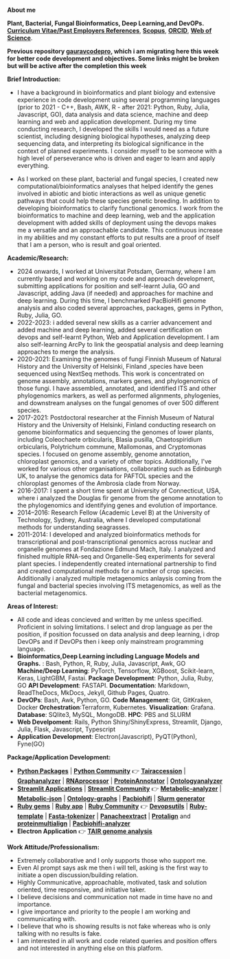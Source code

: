 **About me**

**Plant, Bacterial, Fungal Bioinformatics, Deep Learning,and DevOPs.** [**Curriculum Vitae/Past Employers References**](https://github.com/gauravcodepro/gauravcodepro/blob/main/Curriculum_Vitae_Gaurav_Sablok_2024.pdf), [**Scopus**](https://www.scopus.com/authid/detail.uri?authorId=36633064300), [**ORCID**](https://orcid.org/0000-0002-4157-9405), [**Web of Science**](https://www.webofscience.com/wos/author/record/C-5940-2014).

**Previous repository [gauravcodepro](https://github.com/gauravcodepro), which i am migrating here this week for better code development and objectives. Some links might be broken but will be active after the completion this week**

**Brief Introduction:**

- I have a background in bioinformatics and plant biology and extensive experience in code development using several programming languages (prior to 2021 - C++, Bash, AWK, R - after 2021: Python, Ruby, Julia, Javascript, GO), data analysis and data science, machine and deep learning and web and application development. During my time conducting research, I developed the skills I would need as a future scientist, including designing biological hypotheses, analyzing deep sequencing data, and interpreting its biological significance in the context of planned experiments. I consider myself to be someone with a high level of perseverance who is driven and eager to learn and apply everything. 

- As I worked on these plant, bacterial and fungal species, I created new computational/bioinformatics analyses that helped identify the genes involved in abiotic and biotic interactions as well as unique genetic pathways that could help these species genetic breeding. In addition to developing bioinformatics to clarify functional genomics. I work from the bioinformatics to machine and deep learning, web and the application development with added skills of deployment using the devops makes me a versatile and an approachable candidate. This continuous increase in my abilities and my constant efforts to put results are a proof of itself that I am a person, who is result and goal oriented.

**Academic/Research:**
- 2024 onwards, I worked at Universitat Potsdam, Germany, where I am currently based and working on my code and approach development, submitting applications for position and self-learnt Julia, GO and Javascript, adding Java (if needed) and approaches for machine and deep learning. During this time, I benchmarked PacBioHifi genome analysis and also coded several approaches, packages, gems in Python, Ruby, Julia, GO.
- 2022-2023: i added several new skills as a carrier advancement and added machine and deep learning, added several certification on devops and self-learnt Python, Web and Application development. I am also self-learning ArcPy to link the geospatial analysis and deep learning approaches to merge the analysis.
- 2020-2021: Examining the genomes of fungi Finnish Museum of Natural History and the University of Helsinki, Finland ,species have been sequenced using NextSeq methods. This work is concentrated on genome assembly, annotations, markers genes, and phylogenomics of those fungi. I have assembled, annotated, and identified ITS and other phylogenomics markers, as well as performed alignments, phylogenies, and downstream analyses on the fungal genomes of over 500 different species.
- 2017-2021: Postdoctoral researcher at the Finnish Museum of Natural History and the University of Helsinki, Finland conducting research on genome bioinformatics and sequencing the genomes of lower plants, including Coleochaete orbicularis, Blasia pusilla, Chaetospiridium orbicularis, Polytrichum commune, Mallomonas, and Cryptomonas species. I focused on genome assembly, genome annotation, chloroplast genomics, and a variety of other topics. Additionally, I've worked for various other organisations, collaborating such as Edinburgh UK, to analyse the genomics data for PAFTOL species and the chloroplast genomes of the Ambrosia clade from Norway.
- 2016-2017: I spent a short time spent at University of Connecticut, USA, where i analyzed the Douglas fir genome from the genome annotation to the phylogenomics and identifying genes and evolution of importance.
- 2014–2016: Research Fellow (Academic Level B) at the University of Technology, Sydney, Australia, where I developed computational methods for understanding seagrasses.
- 2011-2014: I developed and analyzed bioinformatics methods for transcriptional and post-transcriptional genomics across nuclear and organelle genomes at Fondazione Edmund Mach, Italy. I analyzed and finished multiple RNA-seq and Organelle-Seq experiments for several plant species. I independently created international partnership to find and created computational methods for a number of crop species. Additionally i analyzed multiple metagenomics anlaysis coming from the fungal and bacterial species involving ITS metagenomics, as well as the bacterial metagenomics.

**Areas of Interest:**
- All code and ideas concieved and written by me unless specified. Proficient in solving limitations. I select and drop language as per the position, if position focussed on data analysis and deep learning, i drop DevOPs and if DevOPs then i keep only mainstream programming language.
- **Bioinformatics,Deep Learning including Language Models and Graphs.** : Bash, Python, R, Ruby, Julia, Javascript, Awk, GO **Machine/Deep Learning**: PyTorch, Tensorflow, XGBoost, Scikit-learn, Keras, LightGBM, Fastai. **Package Development**: Python, Julia, Ruby, GO **API Development**: FASTAPI. **Documentation**: Markdown, ReadTheDocs, MkDocs, Jekyll, Github Pages, Quatro.
- **DevOPs**: Bash, Awk, Python, GO. **Code Management**: Git, GitKraken, Docker **Orchestration**:Terraform, Kubernetes. **Visualization**: Grafana. **Database**: SQlite3, MySQL, MongoDB. **HPC**: PBS and SLURM
- **Web Develpoment**: Rails, Python Shiny/ShinyExpress, Streamlit, Django, Julia, Flask, Javascript, Typescript
- **Application Development**: Electron(Javascript), PyQT(Python), Fyne(GO)

**Package/Application Development:**
- [**Python Packages**](https://pypi.org/user/gauravcodepro/) | [**Python Community**](https://www.python.org/community/)  👉 [**Tairaccession**](https://github.com/codecreatede/tairaccession) | [**Graphanalyzer**](https://github.com/codecreatede/graphanalyzer) | [**RNAprocessor**](https://github.com/codecreatede/rnaprocessor) | [**ProteinAnnotator**](https://github.com/codecreatede/protein-annotator) | [**Ontologyanalyzer**](https://github.com/codecreatede/ontologyanalyzer)
- [**Streamlit Applications**](https://streamlit.io/) | [**Streamlit Community**](https://discuss.streamlit.io/) 👉 [**Metabolic-analyzer**](https://github.com/codecreatede/BIGG-metabolic-analyzer-API) | [**Metabolic-json**](https://github.com/codecreatede/metabolic-json-modelling) | [**Ontology-graphs**](https://github.com/codecreatede/ontology-graphs) | [**Pacbiohifi**](https://github.com/codecreatede/pacbiohifi) | [**Slurm generator**](https://github.com/codecreatede/universitat-potsdam-devops-application)
- [**Ruby gems**](https://rubygems.org/profiles/gauravcodepro) | [**Ruby app**](https://www.ruby-forum.com/) | [**Ruby Community**](https://www.ruby-forum.com/) 👉 [**Devopsutils**](https://github.com/codecreatede/devops-system) | [**Ruby-template**](https://github.com/codecreatede/ruby_gem_creator) | [**Fasta-tokenizer**](https://github.com/codecreatede/pacbiohifi-motif-scanner) | [**Panacheextract**](https://rubygems.org/gems/panacheextract) | [**Protalign**](https://github.com/codecreate/proteinalignment-annotation-gem) and [**proteinmultialign**](https://github.com/codecreatede/protein-multialign-gem) | [**Pacbiohifi-analyzer**](https://github.com/codecreatede/pacbiohifi-analyzer)
- **Electron Application** 👉 [**TAIR genome analysis**](https://github.com/codecreatede/arabidopsis-tair-application)

**Work Attitude/Professionalism:**
- Extremely collaborative and I only supports those who support me.
- Even AI prompt says ask me then i will tell, asking is the first way to initiate a open discussion/building relation.
- Highly Communicative, approachable, motivated, task and solution oriented, time responsive, and initiative taker.
- I believe decisions and communication not made in time have no and importance.
- I give importance and priority to the people I am working and communicating with.
- I believe that who is showing results is not fake whereas who is only talking with no results is fake.
- I am interested in all work and code related queries and position offers and not interested in anything else on this platform.
